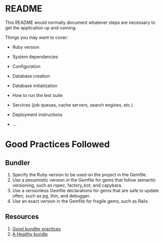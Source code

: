 # README

This README would normally document whatever steps are necessary to get the
application up and running.

Things you may want to cover:

* Ruby version

* System dependencies

* Configuration

* Database creation

* Database initialization

* How to run the test suite

* Services (job queues, cache servers, search engines, etc.)

* Deployment instructions

* ...

# Good Practices Followed

## Bundler 

1. Specify the Ruby version to be used on the project in the Gemfile. 
2. Use a pessimistic version in the Gemfile for gems that follow semantic versioning, such as rspec, factory_bot, and capybara. 
3. Use a versionless Gemfile declarations for gems that are safe to update often, such as pg, thin, and debugger. 
4. Use an exact version in the Gemfile for fragile gems, such as Rails.

## Resources
1. [Good bundler practices](https://github.com/thoughtbot/guides/tree/main/ruby#bundler)
2. [A Healthy bundle](https://thoughtbot.com/blog/a-healthy-bundle)
